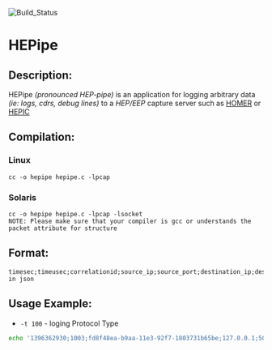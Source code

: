 ![Build_Status](https://travis-ci.org/sipcapture/hepipe.svg?branch=master)

HEPipe
=======

## Description:

HEPipe *(pronounced HEP-pipe)* is an application for logging arbitrary data *(ie: logs, cdrs, debug lines)* to a *HEP/EEP* capture server such as [HOMER](https://github.com/sipcapture/homer) or [HEPIC](http://hepic.tel)

## Compilation:

### Linux

    cc -o hepipe hepipe.c -lpcap 

### Solaris

    cc -o hepipe hepipe.c -lpcap -lsocket
    NOTE: Please make sure that your compiler is gcc or understands the packet attribute for structure

## Format:

```csv
timesec;timeusec;correlationid;source_ip;source_port;destination_ip;destinaton_port;payload in json
```

## Usage Example:

* `-t 100` - loging Protocol Type

```sh
echo '1396362930;1003;fd8f48ea-b9aa-11e3-92f7-1803731b65be;127.0.0.1;5060;10.0.0.1;5060;{"pl": 10, "jt": 10}' | ./hepipe  -s hepserver -p 9061 -t 100
```
